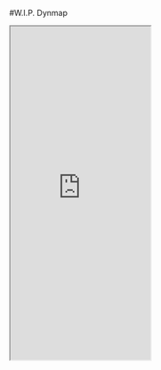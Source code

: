 #W.I.P. Dynmap

<iframe src="https://panel.merlinlcb.com:8124/" width="50%" height="600">
  <p>Your browser does not support iframes.</p>
</iframe>
